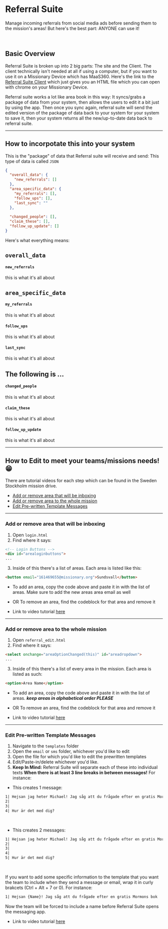 # Referral Suite

Manage incoming referrals from social media ads before sending them to the mission's areas! But here's the best part: ANYONE can use it!

<br>

## Basic Overview
Referral Suite is broken up into 2 big parts: The site and the Client. The client technically isn't needed at all if using a computer, but if you want to use it on a Missionary Device which has MaaS360. Here's the link to the [Referral Suite Client](https://github.com/ssmission/referral-suite-client) which just gives you an HTML file which you can open with chrome on your Missionary Device.

Referral suite works a lot like area book in this way: It syncs/grabs a package of data from your system, then allows the users to edit it a bit just by using the app. Then once you sync again, referral suite will send the edited version of the package of data back to your system for your system to save it, then your system returns all the new/up-to-date data back to referral suite.

<hr>

## How to incorpotate this into your system

This is the "package" of data that Referral suite will receive and send: This type of data is called `JSON`
```json
{
  "overall_data": {
    "new_referrals": []
  },
  "area_specific_data": {
    "my_referrals": [],
    "follow_ups": [],
    "last_sync": ""
  },
  
  "changed_people": [],
  "claim_these": [],
  "follow_up_update": []
}
```
Here's what everything means:

## `overall_data`

#### `new_referrals`
this is what it's all about

## `area_specific_data`

#### `my_referrals`
this is what it's all about

#### `follow_ups`
this is what it's all about

#### `last_sync`
this is what it's all about

## The following is ...

#### `changed_people`
this is what it's all about

#### `claim_these`
this is what it's all about

#### `follow_up_update`
this is what it's all about



<hr>

## How to Edit to meet your teams/missions needs! 😁
There are tutorial videos for each step which can be found in the Sweden Stockholm mission drive.

* [Add or remove area that will be inboxing](#Add-or-remove-area-that-will-be-inboxing)
* [Add or remove area to the whole mission](#Add-or-remove-area-to-the-whole-mission)
* [Edit Pre-written Template Messages](#Edit-Pre-written-Template-Messages)

____
### Add or remove area that will be inboxing

1. Open `login.html`
2. Find where it says:
```html
<!-- Login Buttons -->
<div id="arealoginbuttons">
...
```
3. Inside of this there's a list of areas. Each area is listed like this:
```html
<button email="161469655@missionary.org">Sundsvall</button>
```
* To add an area, copy the code above and paste it in with the list of areas. Make sure to add the new areas area email as well
* OR To remove an area, find the codeblock for that area and remove it

* Link to video tutorial [here](link)

____
### Add or remove area to the whole mission

1. Open `referral_edit.html`
2. Find where it says:
```html
<select onchange="areaOptionChanged(this)" id="areadropdown">
...
```
3. Inside of this there's a list of every area in the mission. Each area is listed as such:
```html
<option>Area Name</option>
```
* To add an area, copy the code above and paste it in with the list of areas. __*keep areas in alphabetical order PLEASE*__
* OR To remove an area, find the codeblock for that area and remove it

* Link to video tutorial [here](link)

____
### Edit Pre-written Template Messages

1. Navigate to the `templates` folder
2. Open the `email` or `sms` folder, whichever you'd like to edit
3. Open the file for which you'd like to edit the prewritten templates
4. Edit/Paste-in/delete whichever you'd like.
5. __Keep In Mind:__ Referral Suite will separate each of these into individual texts __When there is at least 3 line breaks in between messages!__ For instance:

* This creates 1 message:
```txt
1| Hejsan jag heter Michael! Jag såg att du frågade efter en gratis Mormons Bok
2|
3|
4| Hur är det med dig?
```
<br>

* This creates 2 messages:
```txt
1| Hejsan jag heter Michael! Jag såg att du frågade efter en gratis Mormons Bok
2|
3|
4|
5| Hur är det med dig?
```
<br>

If you want to add some specific information to the template that you want the team to include when they send a message or email, wrap it in curly brakcets (Ctrl + Alt + 7 or 0). For instance:

```txt
1| Hejsan {Name}! Jag såg att du frågade efter en gratis Mormons bok
```
Now the team will be forced to include a name before Referral Suite opens the messaging app.

* Link to video tutorial [here](link)
